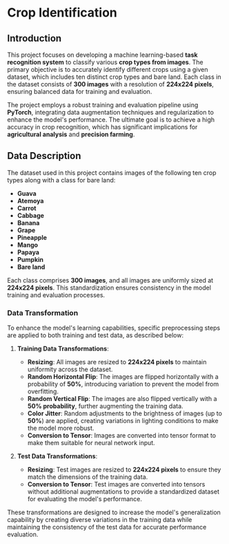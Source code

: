 # Crop Identification

## Introduction
This project focuses on developing a machine learning-based **task recognition system** to classify various **crop types from images**. The primary objective is to accurately identify different crops using a given dataset, which includes ten distinct crop types and bare land. Each class in the dataset consists of **300 images** with a resolution of **224x224 pixels**, ensuring balanced data for training and evaluation.

The project employs a robust training and evaluation pipeline using **PyTorch**, integrating data augmentation techniques and regularization to enhance the model's performance. The ultimate goal is to achieve a high accuracy in crop recognition, which has significant implications for **agricultural analysis** and **precision farming**.

## Data Description
The dataset used in this project contains images of the following ten crop types along with a class for bare land:

- **Guava**
- **Atemoya**
- **Carrot**
- **Cabbage**
- **Banana**
- **Grape**
- **Pineapple**
- **Mango**
- **Papaya**
- **Pumpkin**
- **Bare land**

Each class comprises **300 images**, and all images are uniformly sized at **224x224 pixels**. This standardization ensures consistency in the model training and evaluation processes.

### Data Transformation
To enhance the model's learning capabilities, specific preprocessing steps are applied to both training and test data, as described below:

1. **Training Data Transformations**:
   - **Resizing**: All images are resized to **224x224 pixels** to maintain uniformity across the dataset.
   - **Random Horizontal Flip**: The images are flipped horizontally with a probability of **50%**, introducing variation to prevent the model from overfitting.
   - **Random Vertical Flip**: The images are also flipped vertically with a **50% probability**, further augmenting the training data.
   - **Color Jitter**: Random adjustments to the brightness of images (up to **50%**) are applied, creating variations in lighting conditions to make the model more robust.
   - **Conversion to Tensor**: Images are converted into tensor format to make them suitable for neural network input.

2. **Test Data Transformations**:
   - **Resizing**: Test images are resized to **224x224 pixels** to ensure they match the dimensions of the training data.
   - **Conversion to Tensor**: Test images are converted into tensors without additional augmentations to provide a standardized dataset for evaluating the model's performance.

These transformations are designed to increase the model's generalization capability by creating diverse variations in the training data while maintaining the consistency of the test data for accurate performance evaluation.
